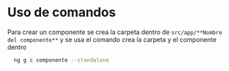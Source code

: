 # Uso de comandos

Para crear un componente se crea la carpeta dentro de ``src/app/**Nombre del componente**`` y se usa el comando crea la carpeta y el componente dentro

```bash
  ng g c componente --standalone
```
